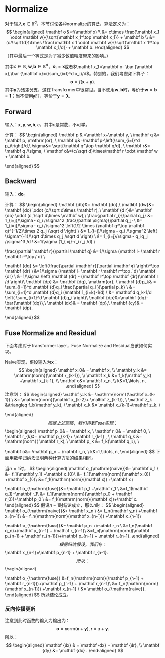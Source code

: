 # Normalize

对于输入$\mathbf x\in \mathbb R^d$，本节讨论各种normalize的算法，算法定义为：
$$
\begin{aligned}
\mathbf o
&=f(\mathbf x)  \\
&= c\times \frac{\mathbf x_1 \odot \mathbf w}{\sqrt{\mathbf x_1^\top \mathbf x_1}} + \mathbf b \\
&= (c/\sqrt{d})\times  \frac{\mathbf x_1 \odot \mathbf w}{\sqrt{\mathbf x_1^\top \mathbf x_1/d}} + \mathbf b.
\end{aligned}
$$
（其中最后一个等式是为了减少数值精度带来的影响。）

其中$c\in\mathbb R, \mathbf w, \mathbf b\in \mathbb R^d$，$\mathbf x_1 = \mathbf x$或者$\mathbf x_1 =\mathbf x- \bar {\mathbf x},\bar {\mathbf x}=(\sum_{i=1}^d x_i)/d$。特别的，我们考虑如下算子：
$$
\mathbf o= f(\mathbf x + \mathbf y).
$$
其中$\mathbf y$为残差分支，这在Transformer中很常见。当不使用$\mathbf w, \mathbf b$时，等价于$\mathbf w=\mathbf b=\mathbf 1$；当不使用$\mathbf y$时，等价于$\mathbf y=\mathbf 0$。



## Forward

输入：$\mathbf x, \mathbf y, \mathbf w, \mathbf b, c$，其中$c$是常数，不可学。

计算：
$$
\begin{aligned}
\mathbf p  & =\mathbf x+\mathbf y, \\
\mathbf q &= \mathbf p, \mathrm{or}, \\
\mathbf q&=\mathbf p-\left(\sum_{i=1}^d p_i\right)/d,\\
\sigma&= \sqrt{\mathbf q^\top \mathbf q/d}, \\
\mathbf r&= \mathbf q /\sigma, \\
\mathbf o&=(c/\sqrt d)\times\mathbf r \odot \mathbf w + \mathbf b.

\end{aligned}
$$



## Backward

输入：$\mathbf {do}$。

计算：
$$
\begin{aligned}
\mathbf {db}&= \mathbf {do},\\
\mathbf {dw}&= \mathbf {do} \odot (c/\sqrt d\times \mathbf r),  \\
\mathbf {d r}&= \mathbf {do} \odot (c /\sqrt d\times \mathbf w),\\
\frac{\partial r_i}{\partial q_j}
&= 1_{i=j}/\sigma - q_i /\sigma^2 \frac{\partial \sigma}{\partial q_j}  \\
&= 1_{i=j}/\sigma - q_i /\sigma^2 \left(1/2 \times  (\mathbf q^\top \mathbf q)^{-1/2}\times 2 q_j /\sqrt d \right)   \\
&= 1_{i=j}/\sigma - q_i /\sigma^2 \left( \sigma^{-1}/\sqrt d\times q_j /\sqrt d \right)   \\
&= 1_{i=j}/\sigma - q_iq_j /\sigma^3 /d   \\
&=1/\sigma  (1_{i=j}-r_i r_j /d)   \\

\frac{\partial \mathbf r}{\partial \mathbf q}
&= 1/\sigma (\mathbf I- \mathbf r \mathbf r^\top / d) \\


\mathbf {dq}
&= \left(\frac{\partial \mathbf r}{\partial \mathbf q} \right)^\top \mathbf {dr}  \\
&=1/\sigma (\mathbf I- \mathbf r \mathbf r^\top / d) \mathbf {dr}  \\
&=1/\sigma  \left( \mathbf {dr}  - (\mathbf r^\top \mathbf {dr})\mathbf r /d   \right)\\
\mathbf {dp} &= \mathbf {dq}, \mathrm{or}, \\
\mathbf {d}p_k& = \sum_{i=1}^d \mathbf {d}q_i \frac{\partial q_i }{\partial p_k} \\
& = \sum_{i=1}^d \mathbf {d}q_i (\mathbf 1_{i=k}-1/d) \\
&=  \mathbf d q_k-1/d \left( \sum_{i=1}^d \mathbf {d}q_i  \right)\\
\mathbf {dp}&=\mathbf {dq}-\bar{\mathbf {dq}},\\
\mathbf {dx}& = \mathbf {dp},\\
\mathbf {dy}& = \mathbf {dp}.

\end{aligned}
$$

## Fuse Normalize and Residual

下面考虑对于Transformer layer，Fuse Normalize and Residual应该如何实现。

Naive实现，假设输入为$\mathbf x$：
$$
\begin{aligned}
\mathbf x_0& = \mathbf x, \\
\mathbf y_k &= \mathrm{norm}(\mathbf x_{k-1}), \\
\mathbf x_k &= f_k(\mathbf y_k) +\mathbf x_{k-1},  \\
\mathbf o&= \mathbf x_n, \\
k&=1,\ldots, n,
\end{aligned}
$$
注意到：
$$
\begin{aligned}
\mathbf y_k &= \mathrm{norm}(\mathbf x_{k-1}) \\
&= \mathrm{norm}(\mathbf x_{k-2}+ \mathbf z_{k-1}), \\
 \mathbf z_k &\triangleq f_k(\mathbf y_k), \\
 \mathbf x_k &= \mathbf x_{k-1}+\mathbf z_k. \\


\end{aligned}
$$
根据上述观察，我们得到Fuse实现：
$$
\begin{aligned}
\mathbf p_0& = \mathbf x, \\
\mathbf r_0& = \mathbf 0, \\
\mathbf r_{k}&= \mathbf p_{k-1}+ \mathbf r_{k-1} , \\
\mathbf q_k &=   \mathrm{norm}( \mathbf r_k), \\
\mathbf p_k &= f_k(\mathbf q_k), \\

\mathbf o&= \mathbf p_n + \mathbf r_n, \\
k&=1,\ldots, n,
\end{aligned}
$$
下面用数学归纳法证明两种计算方法的结果相同。

当$n=1$时，
$$
\begin{aligned}
\mathbf o_{\mathrm{naive}}&= \mathbf x_1 \\
&= f_1(\mathbf y_1) +\mathbf x_{0}\\
&=  f_1(\mathrm{norm}(\mathbf x_0)) +\mathbf x_{0}\\
&=  f_1(\mathrm{norm}(\mathbf x)) +\mathbf x  \\

\mathbf o_{\mathrm{fuse}}&= \mathbf p_1 +\mathbf r_1 \\
&=f_1(\mathbf q_1)+\mathbf r_1\\
&= f_1(\mathrm{norm}(\mathbf p_0 + \mathbf r_0))+\mathbf p_0 \\
&= f_1(\mathrm{norm}(\mathbf x))+\mathbf x.
\end{aligned}
$$
假设$n-1$时结论成立，那么$n$时：
$$
\begin{aligned}
\mathbf o_{\mathrm{naive}}&= \mathbf x_n \\
&= f_n(\mathbf y_n) +\mathbf x_{n-1}\\
&=  f_n(\mathrm{norm}(\mathbf x_{n-1})) +\mathbf x_{n-1}\\


\mathbf o_{\mathrm{fuse}}&= \mathbf p_n +\mathbf r_n \\
&=f_n(\mathbf q_n)+\mathbf p_{n-1} + \mathbf r_{n-1}\\
&=f_n(\mathrm{norm}(\mathbf p_{n-1} + \mathbf r_{n-1}))+\mathbf p_{n-1} + \mathbf r_{n-1}.
\end{aligned}
$$
根据归纳假设，我们有：
$$
\mathbf x_{n-1}=\mathbf p_{n-1} + \mathbf r_{n-1}.
$$
所以：
$$
\begin{aligned}

\mathbf o_{\mathrm{fuse}}
&=f_n(\mathrm{norm}(\mathbf p_{n-1} + \mathbf r_{n-1}))+\mathbf p_{n-1} + \mathbf r_{n-1}\\
&=  f_n(\mathrm{norm}(\mathbf x_{n-1})) +\mathbf x_{n-1} \\
&= \mathbf o_{\mathrm{naive}}.
\end{aligned}
$$
所以结论成立。

### 反向传播更新

注意到此时函数的输入为输出为：
$$
\mathbf o =\mathrm{norm}(\mathbf x+ \mathbf y), \mathbf r=\mathbf x+\mathbf y.
$$
所以：
$$
\begin{aligned}
\mathbf {dx} & = \mathbf {dx} + \mathbf {dr}, \\
\mathbf {dy}  &= \mathbf {dx} .
\end{aligned}
$$
